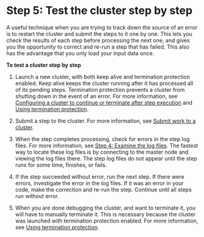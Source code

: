 # Step 5: Test the cluster step by step<a name="emr-troubleshoot-failed-5-test-steps"></a>

 A useful technique when you are trying to track down the source of an error is to restart the cluster and submit the steps to it one by one\. This lets you check the results of each step before processing the next one, and gives you the opportunity to correct and re\-run a step that has failed\. This also has the advantage that you only load your input data once\. 

**To test a cluster step by step**

1.  Launch a new cluster, with both keep alive and termination protection enabled\. Keep alive keeps the cluster running after it has processed all of its pending steps\. Termination protection prevents a cluster from shutting down in the event of an error\. For more information, see [Configuring a cluster to continue or terminate after step execution](emr-plan-longrunning-transient.md) and [Using termination protection](UsingEMR_TerminationProtection.md)\. 

1.  Submit a step to the cluster\. For more information, see [Submit work to a cluster](AddingStepstoaJobFlow.md)\. 

1.  When the step completes processing, check for errors in the step log files\. For more information, see [Step 4: Examine the log files](emr-troubleshoot-failed-4.md)\. The fastest way to locate these log files is by connecting to the master node and viewing the log files there\. The step log files do not appear until the step runs for some time, finishes, or fails\. 

1.  If the step succeeded without error, run the next step\. If there were errors, investigate the error in the log files\. If it was an error in your code, make the correction and re\-run the step\. Continue until all steps run without error\. 

1.  When you are done debugging the cluster, and want to terminate it, you will have to manually terminate it\. This is necessary because the cluster was launched with termination protection enabled\. For more information, see [Using termination protection](UsingEMR_TerminationProtection.md)\. 